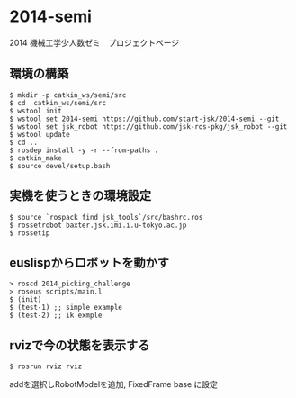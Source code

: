 2014-semi
=========

2014 機械工学少人数ゼミ　プロジェクトページ

環境の構築
----------
```
$ mkdir -p catkin_ws/semi/src
$ cd  catkin_ws/semi/src
$ wstool init
$ wstool set 2014-semi https://github.com/start-jsk/2014-semi --git
$ wstool set jsk_robot https://github.com/jsk-ros-pkg/jsk_robot --git
$ wstool update
$ cd ..
$ rosdep install -y -r --from-paths .
$ catkin_make
$ source devel/setup.bash
```


実機を使うときの環境設定
-----------------------
```
$ source `rospack find jsk_tools`/src/bashrc.ros
$ rossetrobot baxter.jsk.imi.i.u-tokyo.ac.jp
$ rossetip
```

euslispからロボットを動かす
--------------------------
```
> roscd 2014_picking_challenge
> roseus scripts/main.l
$ (init)
$ (test-1) ;; simple example
$ (test-2) ;; ik exmple
```

rvizで今の状態を表示する
------------------------

```
$ rosrun rviz rviz
```

addを選択しRobotModelを追加, FixedFrame base に設定






